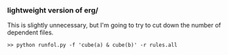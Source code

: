 ### lightweight version of erg/

This is slightly unnecessary, but I'm going to try to cut down the number of dependent files.

```>> python runfol.py -f 'cube(a) & cube(b)' -r rules.all```
